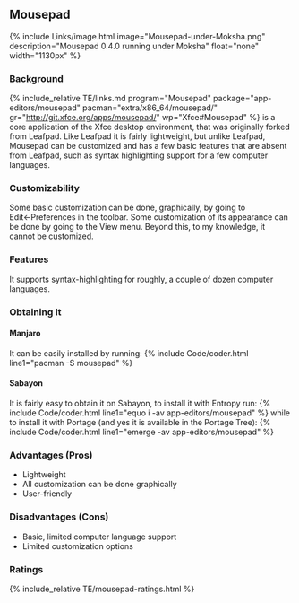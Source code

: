 ## Mousepad
{% include Links/image.html image="Mousepad-under-Moksha.png" description="Mousepad 0.4.0 running under Moksha" float="none" width="1130px" %}

### Background
{% include_relative TE/links.md program="Mousepad" package="app-editors/mousepad" pacman="extra/x86_64/mousepad/" gr="http://git.xfce.org/apps/mousepad/" wp="Xfce#Mousepad" %} is a core application of the Xfce desktop environment, that was originally forked from Leafpad. Like Leafpad it is fairly lightweight, but unlike Leafpad, Mousepad can be customized and has a few basic features that are absent from Leafpad, such as syntax highlighting support for a few computer languages.

### Customizability
Some basic customization can be done, graphically, by going to Edit←Preferences in the toolbar. Some customization of its appearance can be done by going to the View menu. Beyond this, to my knowledge, it cannot be customized.

### Features
It supports syntax-highlighting for roughly, a couple of dozen computer languages.

### Obtaining It
#### Manjaro
It can be easily installed by running:
{% include Code/coder.html line1="pacman -S mousepad" %}

#### Sabayon
It is fairly easy to obtain it on Sabayon, to install it with Entropy run:
{% include Code/coder.html line1="equo i -av app-editors/mousepad" %}
while to install it with Portage (and yes it is available in the Portage Tree):
{% include Code/coder.html line1="emerge -av app-editors/mousepad" %}

### Advantages (Pros)
* Lightweight
* All customization can be done graphically
* User-friendly

### Disadvantages (Cons)
* Basic, limited computer language support
* Limited customization options

### Ratings
{% include_relative TE/mousepad-ratings.html %}
